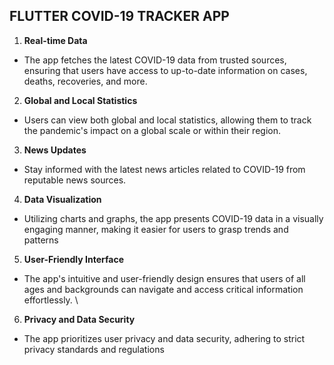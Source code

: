 ## FLUTTER COVID-19 TRACKER APP

1. **Real-time Data**
  - The app fetches the latest COVID-19 data from trusted sources, ensuring that users have access to up-to-date information on cases, deaths, recoveries, and more.
2. **Global and Local Statistics**
  - Users can view both global and local statistics, allowing them to track the pandemic's impact on a global scale or within their region.
3. **News Updates**
  - Stay informed with the latest news articles related to COVID-19 from reputable news sources.
4. **Data Visualization**
  - Utilizing charts and graphs, the app presents COVID-19 data in a visually engaging manner, making it easier for users to grasp trends and patterns
5. **User-Friendly Interface**
  - The app's intuitive and user-friendly design ensures that users of all ages and backgrounds can navigate and access critical information effortlessly.  \
6. **Privacy and Data Security**
  - The app prioritizes user privacy and data security, adhering to strict privacy standards and regulations

